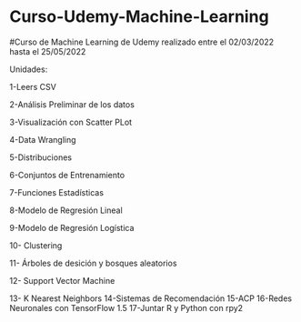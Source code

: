 # Curso-Udemy-Machine-Learning

#Curso de Machine Learning de Udemy realizado entre el 02/03/2022 hasta el 25/05/2022

Unidades:

1-Leers CSV

2-Análisis Preliminar de los datos

3-Visualización con Scatter PLot

4-Data Wrangling

5-Distribuciones

6-Conjuntos de Entrenamiento

7-Funciones Estadísticas

8-Modelo de Regresión Lineal

9-Modelo de Regresión Logística

10- Clustering

11- Árboles de desición y bosques aleatorios

12- Support Vector Machine

13- K Nearest Neighbors
14-Sistemas de Recomendación
15-ACP
16-Redes Neuronales con TensorFlow 1.5
17-Juntar R y Python con rpy2
